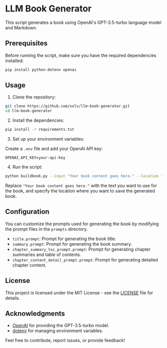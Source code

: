 # LLM Book Generator

This script generates a book using OpenAI's GPT-3.5-turbo language model and Markdown.

## Prerequisites

Before running the script, make sure you have the required dependencies installed:

```bash
pip install python-dotenv openai
```

## Usage

1. Clone the repository:

```bash
git clone https://github.com/xxlv/llm-book-generator.git
cd llm-book-generator
```

2. Install the dependencies:

```bash
pip install -r requirements.txt
```

3. Set up your environment variables:

Create a `.env` file and add your OpenAI API key:

`OPENAI_API_KEY=your-api-key`

4. Run the script:

```bash
python buildbook.py --input "Your book content goes here." --location "/path/to/save/generated/book"
```

Replace `"Your book content goes here."` with the text you want to use for the book, and specify the location where you want to save the generated book.

## Configuration

You can customize the prompts used for generating the book by modifying the prompt files in the `prompts` directory.

- `title.prompt`: Prompt for generating the book title.
- `summary.prompt`: Prompt for generating the book summary.
- `chapter_summary_toc_prompt.prompt`: Prompt for generating chapter summaries and table of contents.
- `chapter_content_detail_prompt.prompt`: Prompt for generating detailed chapter content.

## License

This project is licensed under the MIT License - see the [LICENSE](LICENSE) file for details.

## Acknowledgments

- [OpenAI](https://openai.com) for providing the GPT-3.5-turbo model.
- [dotenv](https://pypi.org/project/python-dotenv/) for managing environment variables.

Feel free to contribute, report issues, or provide feedback!

